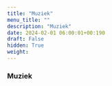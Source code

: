 ```yaml
---
title: "Muziek"
menu_title: ""
description: "Muziek"
date: 2024-02-01 06:00:01+00:190
draft: False
hidden: True
weight:
---
```

### Muziek


